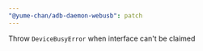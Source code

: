 ```yaml
---
"@yume-chan/adb-daemon-webusb": patch
---
```


Throw `DeviceBusyError` when interface can't be claimed
